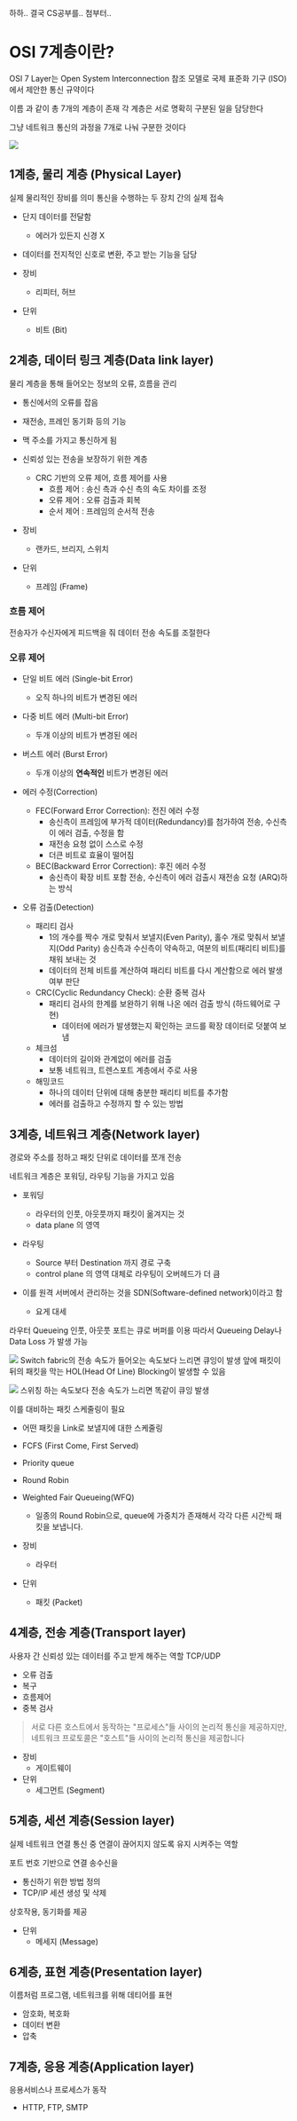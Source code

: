 
하하.. 결국 CS공부를.. 첨부터..
# OSI 7계층이란?
OSI 7 Layer는 Open System Interconnection 참조 모델로 국제 표준화 기구 (ISO) 에서 제안한 통신 규약이다

이름 과 같이 총 7개의 계층이 존재
각 계층은 서로 명확히 구분된 일을 담당한다

그냥 네트워크 통신의 과정을 7개로 나눠 구분한 것이다

![](https://i.imgur.com/WS3cOgT.png)

## 1계층, 물리 계층 (Physical Layer)

실제 물리적인 장비를 의미
통신을 수행하는 두 장치 간의 실제 접속

- 단지 데이터를 전달함
	- 에러가 있든지 신경 X
- 데이터를 전지적인 신호로 변환, 주고 받는 기능을 담당

- 장비
	- 리피터, 허브
- 단위
	- 비트 (Bit)

## 2계층, 데이터 링크 계층(Data link layer)

물리 계층을 통해 들어오는 정보의 오류, 흐름을 관리

- 통신에서의 오류를 잡음
- 재전송, 프레인 동기화 등의 기능

- 맥 주소를 가지고 통신하게 됨
- 신뢰성 있는 전송을 보장하기 위한 계층
	- CRC 기반의 오류 제어, 흐름 제어를 사용
		- 흐름 제어 : 송신 측과 수신 측의 속도 차이를 조정
		- 오류 제어 : 오류 검출과 회복
		- 순서 제어 : 프레임의 순서적 전송
- 장비
	- 랜카드, 브리지, 스위치
- 단위
	- 프레임 (Frame)
### 흐름 제어
전송자가 수신자에게 피드백을 줘 데이터 전송 속도를 조절한다


### 오류 제어

- 단일 비트 에러 (Single-bit Error)
	- 오직 하나의 비트가 변경된 에러
- 다중 비트 에러 (Multi-bit Error)
	- 두개 이상의 비트가 변경된 에러
- 버스트 에러 (Burst Error)
	- 두개 이상의 **연속적인** 비트가 변경된 에러

- 에러 수정(Correction)
	- FEC(Forward Error Correction): 전진 에러 수정
		- 송신측이 프레임에 부가적 데이터(Redundancy)를 첨가하여 전송, 수신측이 에러 검출, 수정을 함
		- 재전송 요청 없이 스스로 수정
		- 더큰 비트로 효율이 떨어짐
	- BEC(Backward Error Correction): 후진 에러 수정
		- 송신측이 확장 비트 포함 전송, 수신측이 에러 검출시 재전송 요청 (ARQ)하는 방식
- 오류 검출(Detection)
	- 패리티 검사
		- 1의 개수를 짝수 개로 맞춰서 보낼지(Even Parity), 홀수 개로 맞춰서 보낼지(Odd Parity) 송신측과 수신측이 약속하고, 여분의 비트(패리티 비트)를 채워 보내는 것
		- 데이터의 전체 비트를 계산하여 패리티 비트를 다시 계산함으로 에러 발생 여부 판단
	- CRC(Cyclic Redundancy Check): 순환 중복 검사
		- 패리티 검사의 한계를 보완하기 위해 나온 에러 검출 방식 (하드웨어로 구현)
			- 데이터에 에러가 발생했는지 확인하는 코드를 확장 데이터로 덧붙여 보냄
	- 체크섬
		- 데이터의 길이와 관계없이 에러를 검출
		- 보통 네트워크, 트렌스포트 계층에서 주로 사용
	- 해밍코드
		- 하나의 데이터 단위에 대해 충분한 패리티 비트를 추가함
		- 에러를 검출하고 수정까지 할 수 있는 방법
## 3계층, 네트워크 계층(Network layer)

경로와 주소를 정하고 패킷 단위로 데이터를 쪼개 전송

네트워크 계층은 포워딩, 라우팅 기능을 가지고 있음
- 포워딩
	- 라우터의 인풋, 아웃풋까지 패킷이 옮겨지는 것
	- data plane 의 영역
- 라우팅
	- Source 부터 Destination 까지 경로 구축
	- control plane 의 영역
대체로 라우팅이 오버헤드가 더 큼

- 이를 원격 서버에서 관리하는 것을 SDN(Software-defined network)이라고 함
	- 요게 대세

라우터 Queueing
인풋, 아웃풋 포트는 큐로 버퍼를 이용
따라서 Queueing Delay나 Data Loss 가 발생 가능

![](https://i.imgur.com/YPw5eLY.png)
Switch fabric의 전송 속도가 들어오는 속도보다 느리면 큐잉이 발생
앞에 패킷이 뒤의 패킷을 막는 HOL(Head Of Line) Blocking이 발생할 수 있음

![](https://i.imgur.com/oZjVDR4.png)
스위칭 하는 속도보다 전송 속도가 느리면 똑같이 큐잉 발생

이를 대비하는 패킷 스케줄링이 필요
- 어떤 패킷을 Link로 보낼지에 대한 스케줄링

- FCFS (First Come, First Served)
- Priority queue
- Round Robin
- Weighted Fair Queueing(WFQ)
    - 일종의 Round Robin으로, queue에 가중치가 존재해서 각각 다른 시간씩 패킷을 보냅니다.

- 장비
	- 라우터
- 단위
	- 패킷 (Packet)


## 4계층, 전송 계층(Transport layer)

사용자 간 신뢰성 있는 데이터를 주고 받게 해주는 역할
TCP/UDP
- 오류 검출
- 복구
- 흐름제어
- 중복 검사

> 서로 다른 호스트에서 동작하는 "프로세스"들 사이의 논리적 통신을 제공하지만,
> 네트워크 프로토콜은 "호스트"들 사이의 논리적 통신을 제공합니다


- 장비
	- 게이트웨이
- 단위
	- 세그먼트 (Segment)

## 5계층, 세션 계층(Session layer)

실제 네트워크 연결
통신 중 연결이 끊어지지 않도록 유지 시켜주는 역할

포트 번호 기반으로 연결
송수신을 
- 통신하기 위한 방법 정의
- TCP/IP 세션 생성 및 삭제

상호작용, 동기화를 제공


- 단위
	- 메세지 (Message)

## 6계층, 표현 계층(Presentation layer)

이름처럼 프로그램, 네트워크를 위해 데티어를 표현

- 암호화, 복호화
- 데이터 변환
- 압축

## 7계층, 응용 계층(Application layer)

응용서비스나 프로세스가 동작

- HTTP, FTP, SMTP